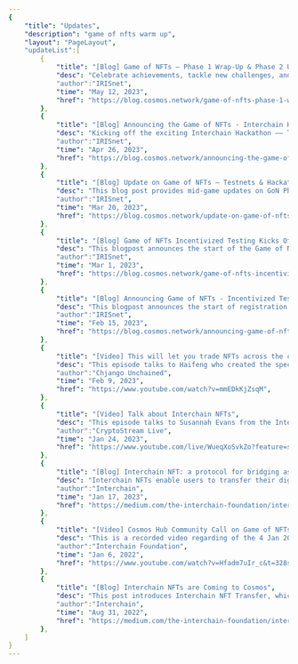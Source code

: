 ```yaml
---
{
    "title": "Updates",
    "description": "game of nfts warm up",
    "layout": "PageLayout",
    "updateList":[
        {
            "title": "[Blog] Game of NFTs — Phase 1 Wrap-Up & Phase 2 Updates",
            "desc": "Celebrate achievements, tackle new challenges, and join the ongoing Interchain Hackathon!",
            "author":"IRISnet",
            "time": "May 12, 2023",
            "href": "https://blog.cosmos.network/game-of-nfts-phase-1-wrap-up-phase-2-updates-3028955d90c2",
        },
        {
            "title": "[Blog] Announcing the Game of NFTs - Interchain Hackathon",
            "desc": "Kicking off the exciting Interchain Hackathon —— The registration and entry submission for GoN phase 2 are now open!",
            "author":"IRISnet",
            "time": "Apr 26, 2023",
            "href": "https://blog.cosmos.network/announcing-the-game-of-nfts-interchain-hackathon-5ac73f4f6d85",
        },
        {
            "title": "[Blog] Update on Game of NFTs — Testnets & Hackathon",
            "desc": "This blog post provides mid-game updates on GoN Phase 1, including testnet tasks and participation, community-contributed tools, and additional info.",
            "author":"IRISnet",
            "time": "Mar 20, 2023",
            "href": "https://blog.cosmos.network/update-on-game-of-nfts-16f3efdfffd",
        },
        {
            "title": "[Blog] Game of NFTs Incentivized Testing Kicks Off!",
            "desc": "This blogpost announces the start of the Game of NFTs phase 1 incentivized testing, and released rules and requirements with more details.",
            "author":"IRISnet",
            "time": "Mar 1, 2023",
            "href": "https://blog.cosmos.network/game-of-nfts-incentivized-testing-kicks-off-c4ce529b4922",
        },
        {
            "title": "[Blog] Announcing Game of NFTs - Incentivized Testnet is Open for Registration!",
            "desc": "This blogpost announces the start of registration for GoN phase 1 incentivized testing, and provides an overall introduction to this event.",
            "author":"IRISnet",
            "time": "Feb 15, 2023",
            "href": "https://blog.cosmos.network/announcing-game-of-nfts-phase-1-incentivized-testnet-is-open-for-registration-44091b05520e",
        },
        {
            "title": "[Video] This will let you trade NFTs across the cosmos network",
            "desc": "This episode talks to Haifeng who created the spec, discussing its implication for Cosmos Appchains and the Interchain ecosystem, sharing updates about the new incentivized testnet and hackathon, the Game of NFTs.",
            "author":"Chjango Unchained",
            "time": "Feb 9, 2023",
            "href": "https://www.youtube.com/watch?v=mmEDkKjZsqM",
        },
        {
            "title": "[Video] Talk about Interchain NFTs",
            "desc": "This episode talks to Susannah Evans from the Interchain Foundation, discussing Cosmos NFTs, interoperability, Interchain NFTs and other topics.",
            "author":"CryptoStream Live",
            "time": "Jan 24, 2023",
            "href": "https://www.youtube.com/live/WueqXoSvkZo?feature=share",
        },
        {
            "title": "[Blog] Interchain NFT: a protocol for bridging assets between chains",
            "desc": "Interchain NFTs enable users to transfer their digital assets across previously fragmented networks, providing the flexibility to choose which chains their NFTs use. No longer beholden to a single chain, users can leverage the unique capabilities and communities of different chains, platforms and apps.",
            "author":"Interchain",
            "time": "Jan 17, 2023",
            "href": "https://medium.com/the-interchain-foundation/interchain-nft-a-protocol-for-bridging-assets-between-chains-9473cd47cba7",
        },
        {
            "title": "[Video] Cosmos Hub Community Call on Game of NFTs",
            "desc": "This is a recorded video regarding of the 4 Jan 2023 Cosmos Hub community call, hosted on Twitter: Game of NFTs - a event for Interchain NFTs.",
            "author":"Interchain Foundation",
            "time": "Jan 6, 2022",
            "href": "https://www.youtube.com/watch?v=Hfadm7uIr_c&t=328s",
        },
        {
            "title": "[Blog] Interchain NFTs are Coming to Cosmos",
            "desc": "This post introduces Interchain NFT Transfer, which brings NFT capability into Cosmos, facilitates interoperability and expands the capabilities of IBC, the Inter-Blockchain Communication protocol.",
            "author":"Interchain",
            "time": "Aug 31, 2022",
            "href": "https://medium.com/the-interchain-foundation/interchain-nfts-are-coming-to-cosmos-e01e3abe3d37",
        },
    ]
}
---
```

